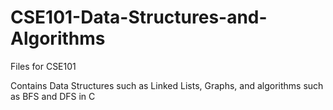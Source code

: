 # CSE101-Data-Structures-and-Algorithms

Files for CSE101

Contains Data Structures such as Linked Lists, Graphs, and algorithms such as BFS and DFS in C
